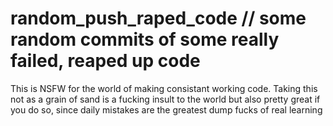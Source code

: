 # random_push_raped_code // some random commits of some really failed, reaped up code

This is NSFW for the world of making consistant working code. Taking this not as a grain of sand is a fucking insult to the world but also pretty great
if you do so, since daily mistakes are the greatest dump fucks of real learning 
